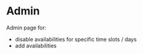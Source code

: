 # Admin

Admin page for:

- disable availabilities for specific time slots / days
- add availabilities
